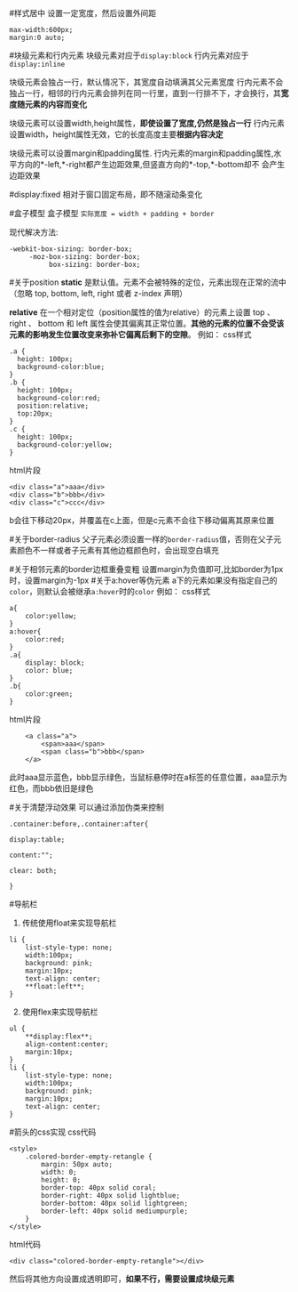 #样式居中
设置一定宽度，然后设置外间距
```
max-width:600px;
margin:0 auto;
```

#块级元素和行内元素
块级元素对应于`display:block`
行内元素对应于`display:inline`

块级元素会独占一行，默认情况下，其宽度自动填满其父元素宽度
行内元素不会独占一行，相邻的行内元素会排列在同一行里，直到一行排不下，才会换行，其**宽度随元素的内容而变化**

块级元素可以设置width,height属性，**即使设置了宽度,仍然是独占一行**
行内元素设置width，height属性无效，它的长度高度主要**根据内容决定**

块级元素可以设置margin和padding属性.
行内元素的margin和padding属性,水平方向的\*-left,\*-right都产生边距效果,但竖直方向的\*-top,\*-bottom却不 会产生边距效果

#display:fixed
相对于窗口固定布局，即不随滚动条变化

#盒子模型
盒子模型
```实际宽度 = width + padding + border```

现代解决方法:
```
-webkit-box-sizing: border-box;
     -moz-box-sizing: border-box;
          box-sizing: border-box;
```
        
#关于position
**static**
是默认值。元素不会被特殊的定位，元素出现在正常的流中（忽略 top, bottom, left, right 或者 z-index 声明）

**relative**
在一个相对定位（position属性的值为relative）的元素上设置 top 、 right 、 bottom 和 left 属性会使其偏离其正常位置。**其他的元素的位置不会受该元素的影响发生位置改变来弥补它偏离后剩下的空隙**。
例如：
css样式
```
.a {
  height: 100px;
  background-color:blue;
}
.b {
  height: 100px;
  background-color:red;
  position:relative;
  top:20px;
}
.c {
  height: 100px;
  background-color:yellow;
}
```
html片段
```
<div class="a">aaa</div>
<div class="b">bbb</div>
<div class="c">ccc</div>
```
b会往下移动20px，并覆盖在c上面，但是c元素不会往下移动偏离其原来位置

#关于border-radius
父子元素必须设置一样的`border-radius`值，否则在父子元素颜色不一样或者子元素有其他边框颜色时，会出现空白填充

#关于相邻元素的border边框重叠变粗
设置margin为负值即可,比如border为1px时，设置margin为-1px
#关于a:hover等伪元素
a下的元素如果没有指定自己的`color`，则默认会被继承`a:hover`时的`color`
例如：
css样式
```
a{
	color:yellow;
}
a:hover{
	color:red;
}
.a{
	display: block;
	color: blue;
}
.b{
	color:green;
}
```
html片段
```
	<a class="a">
		<span>aaa</span>
		<span class="b">bbb</span>
	</a>
```
此时aaa显示蓝色，bbb显示绿色，当鼠标悬停时在a标签的任意位置，aaa显示为红色，而bbb依旧是绿色

#关于清楚浮动效果
可以通过添加伪类来控制
```
.container:before,.container:after{

display:table;

content:"";

clear: both;

}
```

#导航栏
1. 传统使用float来实现导航栏
```
li {
    list-style-type: none;
    width:100px;
    background: pink;
    margin:10px;
    text-align: center;
    **float:left**;
}
```

2. 使用flex来实现导航栏
```
ul {
    **display:flex**;
    align-content:center;
    margin:10px;
}
li {
    list-style-type: none;
    width:100px;
    background: pink;
    margin:10px;
    text-align: center;
}
```

#箭头的css实现
css代码
```
<style>
    .colored-border-empty-retangle {
        margin: 50px auto;
		width: 0;
        height: 0;
        border-top: 40px solid coral;
        border-right: 40px solid lightblue;
        border-bottom: 40px solid lightgreen;
        border-left: 40px solid mediumpurple;
    }
</style>
```
html代码
```
<div class="colored-border-empty-retangle"></div>
```
然后将其他方向设置成透明即可，**如果不行，需要设置成块级元素**